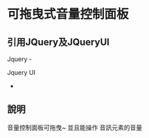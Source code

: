# 可拖曳式音量控制面板

## 引用JQuery及JQueryUI

   Jquery
-<script src="https://code.jquery.com/jquery-1.12.4.min.js"
    integrity="sha256-ZosEbRLbNQzLpnKIkEdrPv7lOy9C27hHQ+Xp8a4MxAQ=" crossorigin="anonymous"></script>
    
    
   Jquery UI
- <script src="https://cdnjs.cloudflare.com/ajax/libs/jqueryui/1.12.1/jquery-ui.min.js"></script>

## 說明

 音量控制面板可拖曳~
 並且能操作 音訊元素的音量

